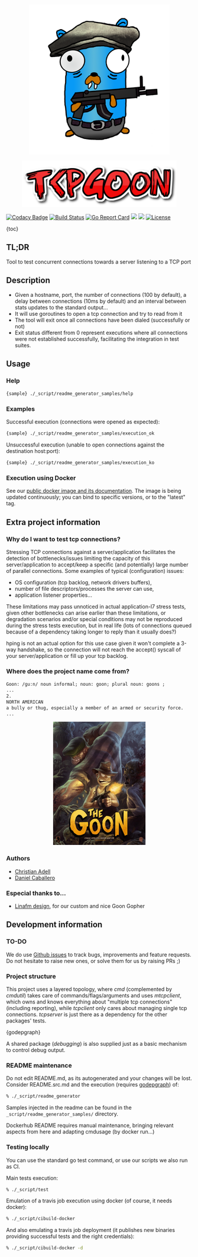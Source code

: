 <p align="center">
<img src="https://raw.githubusercontent.com/dachad/tcpgoon/master/_imgs/tcpgoontransparent.png" alt="tcpgoon" title="tcpgoon" width="380"/>
</p>
<p align="center">
<img src="https://raw.githubusercontent.com/dachad/tcpgoon/master/_imgs/coollogo_com-290231302.png" alt="tcpgoon" title="tcpgoon" width="420"/>
</p>

[![Codacy Badge](https://api.codacy.com/project/badge/Grade/b211244c4a674049864d45020aa8e883)](https://www.codacy.com/app/dachad/tcpgoon?utm_source=github.com&amp;utm_medium=referral&amp;utm_content=dachad/tcpgoon&amp;utm_campaign=Badge_Grade)
[![Build Status](https://travis-ci.org/dachad/tcpgoon.svg?branch=master)](https://travis-ci.org/dachad/tcpgoon)
[![Go Report Card](https://goreportcard.com/badge/github.com/dachad/tcpgoon)](https://goreportcard.com/report/github.com/dachad/tcpgoon)
[![](https://images.microbadger.com/badges/image/dachad/tcpgoon.svg)](https://microbadger.com/images/dachad/tcpgoon "Get your own image badge on microbadger.com")
[![](https://images.microbadger.com/badges/version/dachad/tcpgoon.svg)](https://microbadger.com/images/dachad/tcpgoon "Get your own version badge on microbadger.com")
[![License](https://img.shields.io/badge/license-MIT-blue.svg)](https://github.com/dachad/tcpgoon/blob/master/LICENSE)

{toc}

## TL;DR

Tool to test concurrent connections towards a server listening to a TCP port

## Description

* Given a hostname, port, the number of connections (100 by default), 
a delay between connections (10ms by default) and an interval between stats
updates to the standard output...
* It will use goroutines to open a tcp connection and try to read from it
* The tool will exit once all connections have been dialed (successfully or not)
* Exit status different from 0 represent executions where all connections were not 
established successfully, facilitating the integration in test suites.

## Usage

### Help

```bash
{sample} ./_script/readme_generator_samples/help
```

### Examples

Successful execution (connections were opened as expected):
```bash
{sample} ./_script/readme_generator_samples/execution_ok
```

Unsuccessful execution (unable to open connections against the destination host:port):
```bash
{sample} ./_script/readme_generator_samples/execution_ko
```

### Execution using Docker

See our [public docker image and its documentation](https://hub.docker.com/r/dachad/tcpgoon/). The image
is being updated continuously; you can bind to specific versions, or to the "latest" tag.


## Extra project information

### Why do I want to test tcp connections?
 
Stressing TCP connections against a server/application facilitates the detection of
bottlenecks/issues limiting the capacity of this server/application to accept/keep a specific
(and potentially) large number of parallel connections. Some examples of typical (configuration) 
issues:

* OS configuration (tcp backlog, network drivers buffers),
* number of file descriptors/processes the server can use,
* application listener properties...

These limitations may pass unnoticed in actual application-l7 stress tests, given 
other bottlenecks can arise earlier than these limitations, or degradation scenarios and/or special
conditions may not be reproduced during the stress tests execution, but in real life (lots of connections
queued because of a dependency taking longer to reply than it usually does?)
 
hping is not an actual option for this use case given it won't complete a 3-way handshake,
so the connection will not reach the accept() syscall of your server/application or fill up your
tcp backlog.

### Where does the project name come from?
```
Goon: /ɡuːn/ noun informal; noun: goon; plural noun: goons ;
...
2.
NORTH AMERICAN
a bully or thug, especially a member of an armed or security force.
...
```
<p align="center">
<img src="https://raw.githubusercontent.com/dachad/tcpgoon/master/_imgs/thegoon.jpg" alt="thegoon" title="thegoon" width="250"/>
</p>

### Authors

* [Christian Adell](https://github.com/chadell)
* [Daniel Caballero](https://github.com/dcaba)

### Especial thanks to...

* [Linafm design](https://www.facebook.com/linafmdisegni/), for our custom and nice Goon Gopher

## Development information

### TO-DO

We do use [Github issues](https://github.com/dachad/tcpgoon/issues) to track bugs, improvements and feature requests. Do not hesitate
to raise new ones, or solve them for us by raising PRs ;)

### Project structure

This project uses a layered topology, where *cmd* (complemented by *cmdutil*) takes care of commands/flags/arguments and uses
*mtcpclient*, which owns and knows everything about "multiple tcp connections" (including reporting), while *tcpclient*
only cares about managing single tcp connections. *tcpserver* is just there as a dependency for the other packages' tests.

{godepgraph}

A shared package (*debugging*) is also supplied just as a basic mechanism to control debug output.

### README maintenance

Do not edit README.md, as its autogenerated and your changes will be lost. Consider README.src.md and 
the execution (requires [godepgraph](https://github.com/kisielk/godepgraph)) of:
```bash
% ./_script/readme_generator
```

Samples injected in the readme can be found in the `_script/readme_generator_samples/` directory.

Dockerhub README requires manual maintenance, bringing relevant aspects from here and adapting cmdusage (by docker run...)

### Testing locally

You can use the standard go test command, or use our scripts we also run as CI.

Main tests execution:
```bash
% ./_script/test
```

Emulation of a travis job execution using docker (of course, it needs docker):
```bash
% ./_script/cibuild-docker
```

And also emulating a travis job deployment (it publishes new binaries
providing successful tests and the right credentials):
```bash
% ./_script/cibuild-docker -d
```



